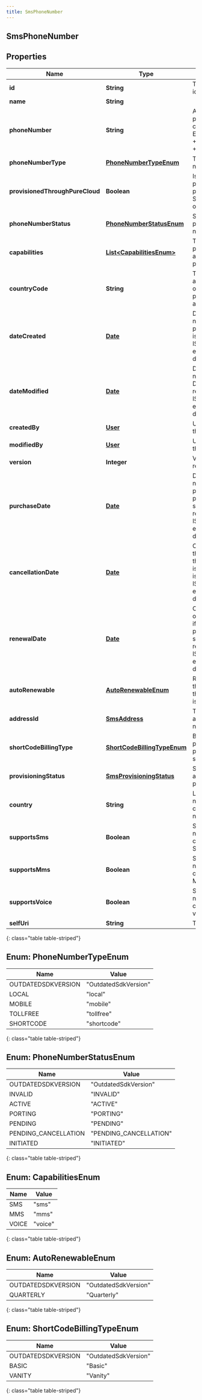 ```yaml
---
title: SmsPhoneNumber
---
```


## SmsPhoneNumber

## Properties

| Name                            | Type                                                                       | Description                                                                                                                                                              | Notes      |
| ------------------------------- | -------------------------------------------------------------------------- | ------------------------------------------------------------------------------------------------------------------------------------------------------------------------ | ---------- |
| **id**                          | <!----><!---->**String**<!---->                                            | The globally unique identifier for the object.                                                                                                                           | [optional] |
| **name**                        | <!----><!---->**String**<!---->                                            |                                                                                                                                                                          | [optional] |
| **phoneNumber**                 | <!----><!---->**String**<!---->                                            | A phone number provisioned for SMS communications in E.164 format. E.g. +13175555555 or +34234234234                                                                     |            |
| **phoneNumberType**             | [**PhoneNumberTypeEnum**](#PhoneNumberTypeEnum)<!---->                     | Type of the phone number provisioned.                                                                                                                                    | [optional] |
| **provisionedThroughPureCloud** | <!----><!---->**Boolean**<!---->                                           | Is set to false, if the phone number is provisioned through a SMS provider, outside of PureCloud                                                                         | [optional] |
| **phoneNumberStatus**           | [**PhoneNumberStatusEnum**](#PhoneNumberStatusEnum)<!---->                 | Status of the provisioned phone number.                                                                                                                                  | [optional] |
| **capabilities**                | <!---->[**List&lt;CapabilitiesEnum&gt;**](#CapabilitiesEnum)<!---->        | The capabilities of the phone number available for provisioning.                                                                                                         | [optional] |
| **countryCode**                 | <!----><!---->**String**<!---->                                            | The ISO 3166-1 alpha-2 country code of the country this phone number is associated with.                                                                                 | [optional] |
| **dateCreated**                 | <!----><!---->[**Date**](Date.md)<!---->                                   | Date this phone number was provisioned. Date time is represented as an ISO-8601 string. For example: yyyy-MM-ddTHH:mm:ss[.mmm]Z                                          | [optional] |
| **dateModified**                | <!----><!---->[**Date**](Date.md)<!---->                                   | Date this phone number was modified. Date time is represented as an ISO-8601 string. For example: yyyy-MM-ddTHH:mm:ss[.mmm]Z                                             | [optional] |
| **createdBy**                   | <!----><!---->[**User**](User.md)<!---->                                   | User that provisioned this phone number                                                                                                                                  | [optional] |
| **modifiedBy**                  | <!----><!---->[**User**](User.md)<!---->                                   | User that last modified this phone number                                                                                                                                | [optional] |
| **version**                     | <!----><!---->**Integer**<!---->                                           | Version number required for updates.                                                                                                                                     |            |
| **purchaseDate**                | <!----><!---->[**Date**](Date.md)<!---->                                   | Date this phone number was purchased, if the phoneNumberType is shortcode. Date time is represented as an ISO-8601 string. For example: yyyy-MM-ddTHH:mm:ss[.mmm]Z       | [optional] |
| **cancellationDate**            | <!----><!---->[**Date**](Date.md)<!---->                                   | Contract end date of this phone number, if the phoneNumberType is shortcode. Date time is represented as an ISO-8601 string. For example: yyyy-MM-ddTHH:mm:ss[.mmm]Z     | [optional] |
| **renewalDate**                 | <!----><!---->[**Date**](Date.md)<!---->                                   | Contract renewal date of this phone number, if the phoneNumberType is shortcode. Date time is represented as an ISO-8601 string. For example: yyyy-MM-ddTHH:mm:ss[.mmm]Z | [optional] |
| **autoRenewable**               | [**AutoRenewableEnum**](#AutoRenewableEnum)<!---->                         | Renewal time period of this phone number, if the phoneNumberType is shortcode.                                                                                           | [optional] |
| **addressId**                   | <!----><!---->[**SmsAddress**](SmsAddress.md)<!---->                       | The id of an address attached to this phone number.                                                                                                                      | [optional] |
| **shortCodeBillingType**        | [**ShortCodeBillingTypeEnum**](#ShortCodeBillingTypeEnum)<!---->           | BillingType of this phone number, if the phoneNumberType is shortcode.                                                                                                   | [optional] |
| **provisioningStatus**          | <!----><!---->[**SmsProvisioningStatus**](SmsProvisioningStatus.md)<!----> | Status of latest asynchronous provisioning action                                                                                                                        | [optional] |
| **country**                     | <!----><!---->**String**<!---->                                            | Localized country name for the country code this phone number belongs too                                                                                                | [optional] |
| **supportsSms**                 | <!----><!---->**Boolean**<!---->                                           | Set to true if this phone number has the capability to support SMS                                                                                                       | [optional] |
| **supportsMms**                 | <!----><!---->**Boolean**<!---->                                           | Set to true if this phone number has the capability to support MMS                                                                                                       | [optional] |
| **supportsVoice**               | <!----><!---->**Boolean**<!---->                                           | Set to true if this phone number has the capability to support voice                                                                                                     | [optional] |
| **selfUri**                     | <!----><!---->**String**<!---->                                            | The URI for this object                                                                                                                                                  | [optional] |

{: class="table table-striped"}

<a name="PhoneNumberTypeEnum"></a>

## Enum: PhoneNumberTypeEnum

| Name               | Value                          |
| ------------------ | ------------------------------ |
| OUTDATEDSDKVERSION | &quot;OutdatedSdkVersion&quot; |
| LOCAL              | &quot;local&quot;              |
| MOBILE             | &quot;mobile&quot;             |
| TOLLFREE           | &quot;tollfree&quot;           |
| SHORTCODE          | &quot;shortcode&quot;          |

{: class="table table-striped"}

<a name="PhoneNumberStatusEnum"></a>

## Enum: PhoneNumberStatusEnum

| Name                 | Value                            |
| -------------------- | -------------------------------- |
| OUTDATEDSDKVERSION   | &quot;OutdatedSdkVersion&quot;   |
| INVALID              | &quot;INVALID&quot;              |
| ACTIVE               | &quot;ACTIVE&quot;               |
| PORTING              | &quot;PORTING&quot;              |
| PENDING              | &quot;PENDING&quot;              |
| PENDING_CANCELLATION | &quot;PENDING_CANCELLATION&quot; |
| INITIATED            | &quot;INITIATED&quot;            |

{: class="table table-striped"}

<a name="CapabilitiesEnum"></a>

## Enum: CapabilitiesEnum

| Name  | Value             |
| ----- | ----------------- |
| SMS   | &quot;sms&quot;   |
| MMS   | &quot;mms&quot;   |
| VOICE | &quot;voice&quot; |

{: class="table table-striped"}

<a name="AutoRenewableEnum"></a>

## Enum: AutoRenewableEnum

| Name               | Value                          |
| ------------------ | ------------------------------ |
| OUTDATEDSDKVERSION | &quot;OutdatedSdkVersion&quot; |
| QUARTERLY          | &quot;Quarterly&quot;          |

{: class="table table-striped"}

<a name="ShortCodeBillingTypeEnum"></a>

## Enum: ShortCodeBillingTypeEnum

| Name               | Value                          |
| ------------------ | ------------------------------ |
| OUTDATEDSDKVERSION | &quot;OutdatedSdkVersion&quot; |
| BASIC              | &quot;Basic&quot;              |
| VANITY             | &quot;Vanity&quot;             |

{: class="table table-striped"}
